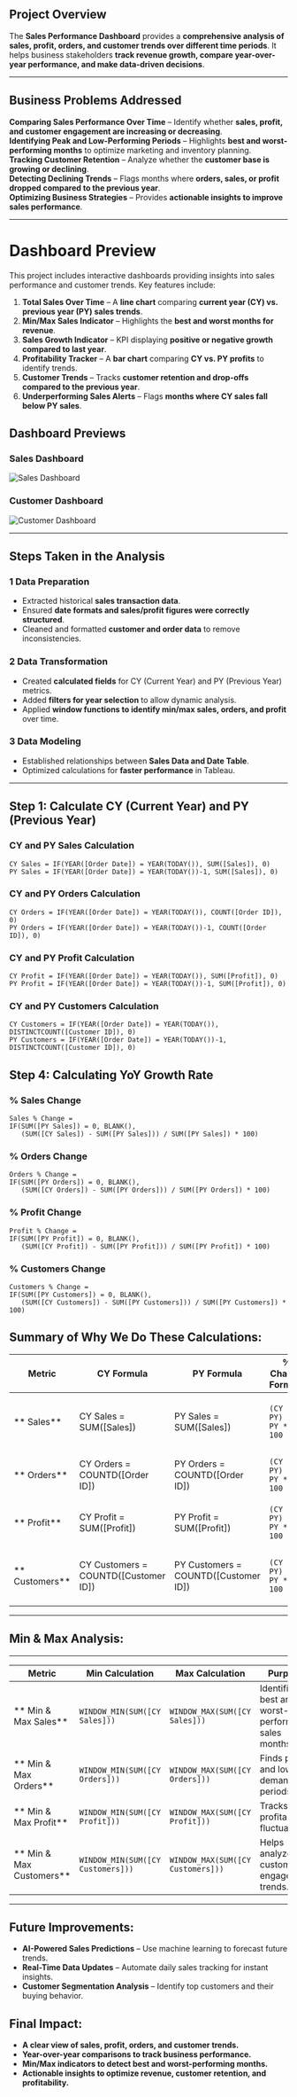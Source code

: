 ## Project Overview

The **Sales Performance Dashboard** provides a **comprehensive analysis of sales, profit, orders, and customer trends over different time periods**. It helps business stakeholders **track revenue growth, compare year-over-year performance, and make data-driven decisions**.

---

## Business Problems Addressed

**Comparing Sales Performance Over Time** – Identify whether **sales, profit, and customer engagement are increasing or decreasing**.  
 **Identifying Peak and Low-Performing Periods** – Highlights **best and worst-performing months** to optimize marketing and inventory planning.  
 **Tracking Customer Retention** – Analyze whether the **customer base is growing or declining**.  
 **Detecting Declining Trends** – Flags months where **orders, sales, or profit dropped compared to the previous year**.  
 **Optimizing Business Strategies** – Provides **actionable insights to improve sales performance**.

---

# Dashboard Preview

This project includes interactive dashboards providing insights into sales performance and customer trends. Key features include:

1. **Total Sales Over Time** – A **line chart** comparing **current year (CY) vs. previous year (PY) sales trends**.  
2. **Min/Max Sales Indicator** – Highlights the **best and worst months for revenue**.  
3. **Sales Growth Indicator** – KPI displaying **positive or negative growth compared to last year**.  
4. **Profitability Tracker** – A **bar chart** comparing **CY vs. PY profits** to identify trends.  
5. **Customer Trends** – Tracks **customer retention and drop-offs compared to the previous year**.  
6. **Underperforming Sales Alerts** – Flags **months where CY sales fall below PY sales**.  

## Dashboard Previews  

### Sales Dashboard  
![Sales Dashboard](Sales/dashboard1.PNG)  

### Customer Dashboard  
![Customer Dashboard](Sales/dashboard2.PNG)  

---

## Steps Taken in the Analysis

### 1 Data Preparation

- Extracted historical **sales transaction data**.
- Ensured **date formats and sales/profit figures were correctly structured**.
- Cleaned and formatted **customer and order data** to remove inconsistencies.

### 2 Data Transformation

- Created **calculated fields** for CY (Current Year) and PY (Previous Year) metrics.
- Added **filters for year selection** to allow dynamic analysis.
- Applied **window functions to identify min/max sales, orders, and profit** over time.

### 3 Data Modeling

- Established relationships between **Sales Data and Date Table**.
- Optimized calculations for **faster performance** in Tableau.

---

## Step 1: Calculate CY (Current Year) and PY (Previous Year)

### CY and PY Sales Calculation

```DAX
CY Sales = IF(YEAR([Order Date]) = YEAR(TODAY()), SUM([Sales]), 0)
PY Sales = IF(YEAR([Order Date]) = YEAR(TODAY())-1, SUM([Sales]), 0)
```

### CY and PY Orders Calculation

```DAX
CY Orders = IF(YEAR([Order Date]) = YEAR(TODAY()), COUNT([Order ID]), 0)
PY Orders = IF(YEAR([Order Date]) = YEAR(TODAY())-1, COUNT([Order ID]), 0)
```

### CY and PY Profit Calculation

```DAX
CY Profit = IF(YEAR([Order Date]) = YEAR(TODAY()), SUM([Profit]), 0)
PY Profit = IF(YEAR([Order Date]) = YEAR(TODAY())-1, SUM([Profit]), 0)
```

### CY and PY Customers Calculation

```DAX
CY Customers = IF(YEAR([Order Date]) = YEAR(TODAY()), DISTINCTCOUNT([Customer ID]), 0)
PY Customers = IF(YEAR([Order Date]) = YEAR(TODAY())-1, DISTINCTCOUNT([Customer ID]), 0)
```

## Step 4: Calculating YoY Growth Rate

### % Sales Change

```DAX
Sales % Change =
IF(SUM([PY Sales]) = 0, BLANK(),
   (SUM([CY Sales]) - SUM([PY Sales])) / SUM([PY Sales]) * 100)
```

### % Orders Change

```DAX
Orders % Change =
IF(SUM([PY Orders]) = 0, BLANK(),
   (SUM([CY Orders]) - SUM([PY Orders])) / SUM([PY Orders]) * 100)
```

### % Profit Change

```DAX
Profit % Change =
IF(SUM([PY Profit]) = 0, BLANK(),
   (SUM([CY Profit]) - SUM([PY Profit])) / SUM([PY Profit]) * 100)
```

### % Customers Change

```DAX
Customers % Change =
IF(SUM([PY Customers]) = 0, BLANK(),
   (SUM([CY Customers]) - SUM([PY Customers])) / SUM([PY Customers]) * 100)
```

## Summary of Why We Do These Calculations:

| **Metric**     | **CY Formula**                       | **PY Formula**                       | **% Change Formula**   | **Why Important?**                                  |
| -------------- | ------------------------------------ | ------------------------------------ | ---------------------- | --------------------------------------------------- |
| ** Sales**     | CY Sales = SUM([Sales])              | PY Sales = SUM([Sales])              | `(CY - PY) / PY * 100` | Tracks revenue growth and business performance.     |
| ** Orders**    | CY Orders = COUNTD([Order ID])       | PY Orders = COUNTD([Order ID])       | `(CY - PY) / PY * 100` | Measures demand and customer activity.              |
| ** Profit**    | CY Profit = SUM([Profit])            | PY Profit = SUM([Profit])            | `(CY - PY) / PY * 100` | Ensures profitability and cost control.             |
| ** Customers** | CY Customers = COUNTD([Customer ID]) | PY Customers = COUNTD([Customer ID]) | `(CY - PY) / PY * 100` | Monitors customer retention and acquisition trends. |

---

## Min & Max Analysis:

---

| **Metric**               | **Min Calculation**               | **Max Calculation**               | **Purpose**                                        |
| ------------------------ | --------------------------------- | --------------------------------- | -------------------------------------------------- |
| ** Min & Max Sales**     | `WINDOW_MIN(SUM([CY Sales]))`     | `WINDOW_MAX(SUM([CY Sales]))`     | Identifies best and worst-performing sales months. |
| ** Min & Max Orders**    | `WINDOW_MIN(SUM([CY Orders]))`    | `WINDOW_MAX(SUM([CY Orders]))`    | Finds peak and low demand periods.                 |
| ** Min & Max Profit**    | `WINDOW_MIN(SUM([CY Profit]))`    | `WINDOW_MAX(SUM([CY Profit]))`    | Tracks profitability fluctuations.                 |
| ** Min & Max Customers** | `WINDOW_MIN(SUM([CY Customers]))` | `WINDOW_MAX(SUM([CY Customers]))` | Helps analyze customer engagement trends.          |

---

## Future Improvements:

- **AI-Powered Sales Predictions** – Use machine learning to forecast future trends.
- **Real-Time Data Updates** – Automate daily sales tracking for instant insights.
- **Customer Segmentation Analysis** – Identify top customers and their buying behavior.

## Final Impact:

- **A clear view of sales, profit, orders, and customer trends.**
- **Year-over-year comparisons to track business performance.**
- **Min/Max indicators to detect best and worst-performing months.**
- **Actionable insights to optimize revenue, customer retention, and profitability.**
